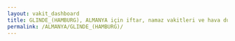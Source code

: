```yaml
---
layout: vakit_dashboard
title: GLINDE_(HAMBURG), ALMANYA için iftar, namaz vakitleri ve hava durumu - ilçe/eyalet seç
permalink: /ALMANYA/GLINDE_(HAMBURG)/
---
```


<script type="text/javascript">
  var GLOBAL_COUNTRY = 'ALMANYA';
  var GLOBAL_CITY = 'GLINDE_(HAMBURG)';
  var GLOBAL_STATE = '';
  var lat = 72;
  var lon = 21;
</script>
